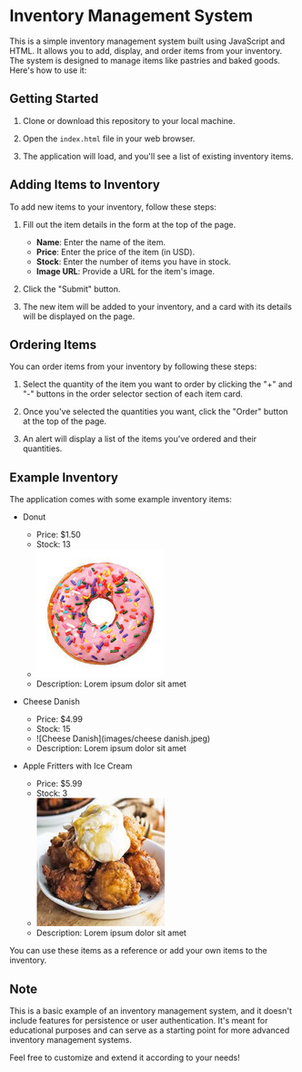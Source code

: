 # Inventory Management System

This is a simple inventory management system built using JavaScript and HTML. It allows you to add, display, and order items from your inventory. The system is designed to manage items like pastries and baked goods. Here's how to use it:

## Getting Started

1. Clone or download this repository to your local machine.

2. Open the `index.html` file in your web browser.

3. The application will load, and you'll see a list of existing inventory items.

## Adding Items to Inventory

To add new items to your inventory, follow these steps:

1. Fill out the item details in the form at the top of the page.
   - **Name**: Enter the name of the item.
   - **Price**: Enter the price of the item (in USD).
   - **Stock**: Enter the number of items you have in stock.
   - **Image URL**: Provide a URL for the item's image.

2. Click the "Submit" button.

3. The new item will be added to your inventory, and a card with its details will be displayed on the page.

## Ordering Items

You can order items from your inventory by following these steps:

1. Select the quantity of the item you want to order by clicking the "+" and "-" buttons in the order selector section of each item card.

2. Once you've selected the quantities you want, click the "Order" button at the top of the page.

3. An alert will display a list of the items you've ordered and their quantities.

## Example Inventory

The application comes with some example inventory items:

- Donut
  - Price: $1.50
  - Stock: 13
  - ![Donut](images/donut.jpeg)
  - Description: Lorem ipsum dolor sit amet

- Cheese Danish
  - Price: $4.99
  - Stock: 15
  - ![Cheese Danish](images/cheese danish.jpeg)
  - Description: Lorem ipsum dolor sit amet

- Apple Fritters with Ice Cream
  - Price: $5.99
  - Stock: 3
  - ![Apple Fritters with Ice Cream](images/applefritters.jpeg)
  - Description: Lorem ipsum dolor sit amet

You can use these items as a reference or add your own items to the inventory.

## Note

This is a basic example of an inventory management system, and it doesn't include features for persistence or user authentication. It's meant for educational purposes and can serve as a starting point for more advanced inventory management systems.

Feel free to customize and extend it according to your needs!